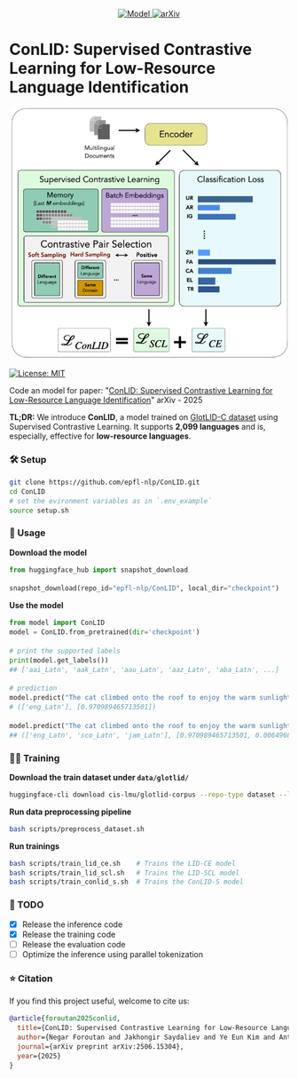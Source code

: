 <p align="center">
  <a href="https://huggingface.co/epfl-nlp/ConLID">
    <img alt="Model" src="https://img.shields.io/badge/🤗%20Hugging%20Face-Model-purple">
  </a>
  <a href="https://arxiv.org/abs/2506.15304">
    <img alt="arXiv" src="https://img.shields.io/badge/arXiv-Paper-red">
  </a>
  <!-- <a href="https://opensource.org/licenses/MIT">
    <img alt="License" src="https://img.shields.io/badge/License-MIT-green.svg">
  </a> -->
</p>

# ConLID: Supervised Contrastive Learning for Low-Resource Language Identification

<p align="center">
  <img src="assets/LID_figure.png" alt="Model Overview" width="500"/>
</p>

[![License: MIT](https://img.shields.io/badge/License-MIT-green.svg)](https://opensource.org/licenses/MIT) 

Code an model for paper: "[ConLID: Supervised Contrastive Learning for Low-Resource Language Identification](https://arxiv.org/abs/2506.15304)" arXiv - 2025

**TL;DR:** We introduce **ConLID**, a model trained on [GlotLID-C dataset](https://huggingface.co/datasets/cis-lmu/glotlid-corpus) using Supervised Contrastive Learning. It supports **2,099 languages** and is, especially, effective for **low-resource languages**.

### 🛠️ Setup
```bash
git clone https://github.com/epfl-nlp/ConLID.git
cd ConLID
# set the evironment variables as in `.env_example`
source setup.sh
```

### 🤖 Usage

**Download the model**
```python
from huggingface_hub import snapshot_download

snapshot_download(repo_id="epfl-nlp/ConLID", local_dir="checkpoint")
```

**Use the model**
```python
from model import ConLID
model = ConLID.from_pretrained(dir='checkpoint')

# print the supported labels
print(model.get_labels())
## ['aai_Latn', 'aak_Latn', 'aau_Latn', 'aaz_Latn', 'aba_Latn', ...]

# prediction
model.predict("The cat climbed onto the roof to enjoy the warm sunlight peacefully!")
# (['eng_Latn'], [0.970989465713501])

model.predict("The cat climbed onto the roof to enjoy the warm sunlight peacefully!", k=3)
## (['eng_Latn', 'sco_Latn', 'jam_Latn'], [0.970989465713501, 0.006496887654066086, 0.00487488554790616])
```


### 💪🏻 Training
**Download the train dataset under `data/glotlid/`**
```bash
huggingface-cli download cis-lmu/glotlid-corpus --repo-type dataset --local-dir data/glotlid
```

**Run data preprocessing pipeline**
```bash
bash scripts/preprocess_dataset.sh
```

**Run trainings**
```bash
bash scripts/train_lid_ce.sh    # Trains the LID-CE model
bash scripts/train_lid_scl.sh   # Trains the LID-SCL model
bash scripts/train_conlid_s.sh  # Trains the ConLID-S model
```

### 🎯 TODO
- [x] Release the inference code
- [x] Release the training code
- [ ] Release the evaluation code
- [ ] Optimize the inference using parallel tokenization

### ⭐️ Citation
If you find this project useful, welcome to cite us:
```bibtex
@article{foroutan2025conlid,
  title={ConLID: Supervised Contrastive Learning for Low-Resource Language Identification},
  author={Negar Foroutan and Jakhongir Saydaliev and Ye Eun Kim and Antoine Bosselut},
  journal={arXiv preprint arXiv:2506.15304},
  year={2025}
}
```
